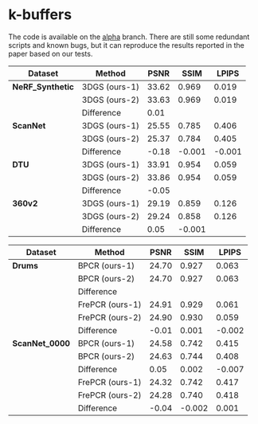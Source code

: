 # k-buffers
The code is available on the [alpha](https://github.com/renhaofan/k-buffers/tree/alpha) branch. There are still some redundant scripts and known bugs, but it can reproduce the results reported in the paper based on our tests.

| Dataset         | Method         | PSNR  | SSIM  | LPIPS |
|----------------|----------------|-------|-------|--------|
| **NeRF_Synthetic** | 3DGS (ours-1) | 33.62 | 0.969 | 0.019 |
|                | 3DGS (ours-2) | 33.63 | 0.969 | 0.019 |
|                | Difference     | 0.01  |       |       |
| **ScanNet**       | 3DGS (ours-1) | 25.55 | 0.785 | 0.406 |
|                | 3DGS (ours-2) | 25.37 | 0.784 | 0.405 |
|                | Difference     | -0.18 | -0.001| -0.001 |
| **DTU**           | 3DGS (ours-1) | 33.91 | 0.954 | 0.059 |
|                | 3DGS (ours-2) | 33.86 | 0.954 | 0.059 |
|                | Difference     | -0.05 |       |       |
| **360v2**         | 3DGS (ours-1) | 29.19 | 0.859 | 0.126 |
|                | 3DGS (ours-2) | 29.24 | 0.858 | 0.126 |
|                | Difference     | 0.05  | -0.001|        |

| Dataset           | Method         | PSNR  | SSIM  | LPIPS |
|------------------|----------------|-------|-------|--------|
| **Drums**         | BPCR (ours-1)  | 24.70 | 0.927 | 0.063 |
|                  | BPCR (ours-2)  | 24.70 | 0.927 | 0.063 |
|                  | Difference      |       |       |        |
|                  | FrePCR (ours-1)| 24.91 | 0.929 | 0.061 |
|                  | FrePCR (ours-2)| 24.90 | 0.930 | 0.059 |
|                  | Difference      | -0.01 | 0.001 | -0.002 |
| **ScanNet_0000**  | BPCR (ours-1)  | 24.58 | 0.742 | 0.415 |
|                  | BPCR (ours-2)  | 24.63 | 0.744 | 0.408 |
|                  | Difference      | 0.05  | 0.002 | -0.007 |
|                  | FrePCR (ours-1)| 24.32 | 0.742 | 0.417 |
|                  | FrePCR (ours-2)| 24.28 | 0.740 | 0.418 |
|                  | Difference      | -0.04 | -0.002| 0.001  |
